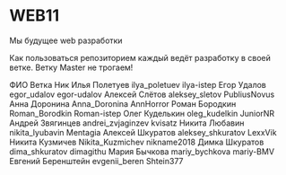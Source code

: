 # WEB11
Мы будущее web разработки


Как пользоваться репозиторием
каждый ведёт разработку в своей ветке.
Ветку Master не трогаем!




ФИО				  	Ветка				 Ник
Илья Полетуев     	ilya_poletuev   	 ilya-istep
Егор Удалов		  	egor_udalov 		 egor-udalov
Алексей Слётов    	aleksey_sletov  	 PubliusNovus
Анна Доронина     	Anna_Doronina   	 AnnHorror
Роман Бородкин 	  	Roman_Borodkin  	 Roman-istep 
Олег Куделькин    	oleg_kudelkin   	 JuniorNR
Андрей Звягинцев  	andrei_zvjaginzev  	 kvisatz 
Никита Любавин    	nikita_lyubavin 	 Mentagia
Алексей Шкуратов   	aleksey_shkuratov  	 LexxVik
Никита Кузмичев   	Nikita_Kuzmichev   	 nikname2018
Димка Шкуратов     	dima_shkuratov       dimagithu
Мария Бычкова     	mariy_bychkova       mariy-BMV
Евгений Беренштейн 	evgenii_beren     	 Shtein377






